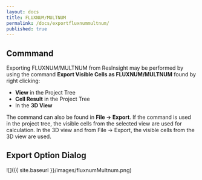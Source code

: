 ```yaml
---
layout: docs
title: FLUXNUM/MULTNUM
permalink: /docs/exportfluxnummultnum/
published: true
---
```


## Commmand

Exporting FLUXNUM/MULTNUM from ResInsight may be performed by using the command **Export Visible Cells as FLUXNUM/MULTNUM** found by right clicking:
- **View** in the Project Tree
- **Cell Result** in the Project Tree
- In the **3D View**

The command can also be found in **File -> Export**. If the command is used in the project tree, the visible cells from the selected view are used for calculation. In the 3D view and from File -> Export, the visible cells from the 3D view are used.

## Export Option Dialog
![]({{ site.baseurl }}/images/fluxnumMultnum.png)
